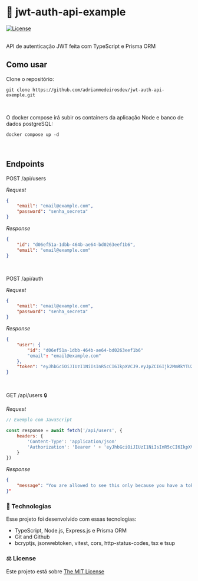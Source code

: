 # 🔐 jwt-auth-api-example

<a href="https://opensource.org/license/mit/" target="_blank">
  <img alt="License" src="https://img.shields.io/static/v1?label=license&message=MIT&color=49AA26&labelColor=000000" >
</a>

<br/>
<br/>

API de autenticação JWT feita com TypeScript e Prisma ORM

## Como usar

Clone o repositório:

```console
git clone https://github.com/adrianmedeirosdev/jwt-auth-api-exemple.git
```

<br>

O docker compose irá subir os containers da aplicação Node e banco de dados postgreSQL:

```console
docker compose up -d
```

<br>

## Endpoints

POST /api/users

_Request_

```json
{
    "email": "email@example.com",
    "password": "senha_secreta"
}
```

_Response_

```json
{
    "id": "d06ef51a-1dbb-464b-ae64-bd0263eef1b6",
    "email": "email@example.com"
}
```

<br/>

POST /api/auth

_Request_

```json
{
    "email": "email@example.com",
    "password": "senha_secreta"
}
```

_Response_

```json
{
    "user": {
        "id": "d06ef51a-1dbb-464b-ae64-bd0263eef1b6"
        "email": "email@example.com"
    },
    "token": "eyJhbGciOiJIUzI1NiIsInR5cCI6IkpXVCJ9.eyJpZCI6Ijk2MmRkYTU2LWY2MDgtNDk5Zi05Y2M3LTIxZmM2MjRmOTY1OSIsImlhdCI6MTcxMzkyNTA0NywiZXhwIjoxNzE0MDExNDQ3fQ.xBiNAfMJrjk9tpicpIYr4Y7wdD93d2RlZRFT3W5m9dw"
}
```

<br/>

GET /api/users 🔒

_Request_

```javascript
// Exemplo com JavaScript

const response = await fetch('/api/users', {
    headers: {
        'Content-Type': 'application/json'
        'Authorization': 'Bearer ' + 'eyJhbGciOiJIUzI1NiIsInR5cCI6IkpXVCJ9.eyJpZCI6Ijk2MmRkYTU2LWY2MDgtNDk5Zi05Y2M3LTIxZmM2MjRmOTY1OSIsImlhdCI6MTcxMzkyNTA0NywiZXhwIjoxNzE0MDExNDQ3fQ.xBiNAfMJrjk9tpicpIYr4Y7wdD93d2RlZRFT3W5m9dw'
    }
})
```

_Response_

```json
{
    "message": "You are allowed to see this only because you have a token"
}"
```

### 🚀 Technologias

Esse projeto foi desenvolvido com essas tecnologias:

- TypeScript, Node.js, Express.js e Prisma ORM
- Git and Github
- bcryptjs, jsonwebtoken, vitest, cors, http-status-codes, tsx e tsup

### ⚖ License

<p> Este projeto está sobre <a href="https://opensource.org/license/mit/" target="_blank">The MIT License</a> </p>
